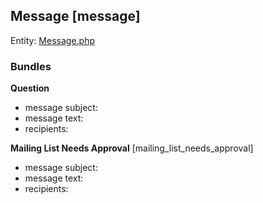 ## Message [message]

Entity: [Message.php](../../../../modules/contrib/message/src/Entity/Message.php)

### Bundles

**Question**
  - message subject:
  - message text:
  - recipients: 

**Mailing List Needs Approval** [mailing_list_needs_approval]
  - message subject:
  - message text:
  - recipients: 
